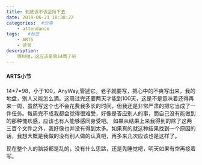 ```yaml
---
title: 到底该不该坚持下去
date: 2019-06-21 18:38:22
categories:  #分类
    - attendance
tags:   #标签
    - ARTS
    - 读书 
description: 
    很纠结，这应该是第14周了吧
---
```


#### ARTS小节
14*7=98，小于100，AnyWay,管逑它。老子就要写，把心中的不爽写出来，我的地盘，别人又能怎么滴。这周过完还要两天才能到100天，这是不是意味着还得再来一周，虽然写这个也不会花费我多长的时间，但我还是非常严肃的把它当成了一件任务。每周完不成我都会觉得很难受，好像是答应别人的事，而自己没有能做到的那种愧疚感，应该也有人能够感同身受吧。
如果从结果上来我得到的除了这两三百个文件之外，我好像也并没有得到太多。如果真的就这种结果找到一个原因的话，我想大概是我做的没有别人做的认真吧，再多来几次应该也是这样了。

现在整个人的脑袋都是乱的，没有什么思路，还是先睡觉吧，明天如果有空再接着写。
